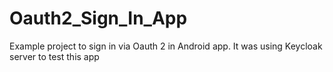 # Oauth2_Sign_In_App
Example project to sign in via Oauth 2 in Android app. It was using Keycloak server to test this app

